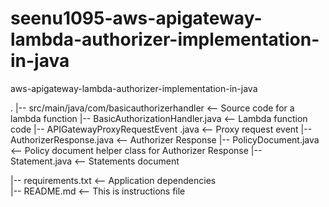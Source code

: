 # seenu1095-aws-apigateway-lambda-authorizer-implementation-in-java
aws-apigateway-lambda-authorizer-implementation-in-java

.
|-- src/main/java/com/basicauthorizerhandler                 <-- Source code for a lambda function
   |-- BasicAuthorizationHandler.java                       <-- Lambda function code
   |-- APIGatewayProxyRequestEvent .java                    <-- Proxy request event
   |-- AuthorizerResponse.java                              <-- Authorizer Response 
   |-- PolicyDocument.java                                  <-- Policy document helper class 
                                                                for Authorizer Response 
   |-- Statement.java                                       <-- Statements document
   
|-- requirements.txt                                         <-- Application dependencies                  
|-- README.md                                                <-- This is instructions file
